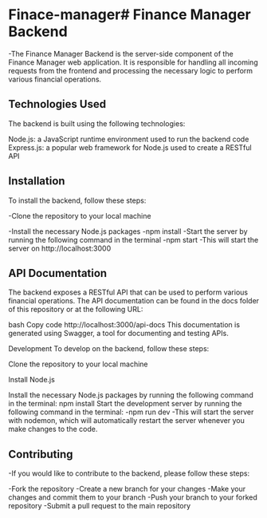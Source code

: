 # Finace-manager# Finance Manager Backend
 -The Finance Manager Backend is the server-side component of the Finance Manager web application. It is responsible for handling all incoming requests from the frontend and processing the necessary logic to perform various financial operations.

 ## Technologies Used
The backend is built using the following technologies:

Node.js: a JavaScript runtime environment used to run the backend code
Express.js: a popular web framework for Node.js used to create a RESTful API

## Installation
To install the backend, follow these steps:

  -Clone the repository to your local machine

  -Install the necessary Node.js packages
  -npm install
  -Start the server by running the following command in the terminal
  -npm start
  -This will start the server on http://localhost:3000

## API Documentation
The backend exposes a RESTful API that can be used to perform various financial operations. The API documentation can be found in the docs folder of this repository or at the following URL:

bash
Copy code
http://localhost:3000/api-docs
This documentation is generated using Swagger, a tool for documenting and testing APIs.

Development
To develop on the backend, follow these steps:

Clone the repository to your local machine

Install Node.js

Install the necessary Node.js packages by running the following command in the terminal:
npm install
Start the development server by running the following command in the terminal:
  -npm run dev
  -This will start the server with nodemon, which will automatically restart the server whenever you make changes to the code.

## Contributing
  -If you would like to contribute to the backend, please follow these steps:

  -Fork the repository
  -Create a new branch for your changes
  -Make your changes and commit them to your branch
  -Push your branch to your forked repository
  -Submit a pull request to the main repository
